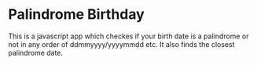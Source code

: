 # Palindrome Birthday
This is a javascript app which checkes if your birth date is a palindrome or not in any order of ddmmyyyy/yyyymmdd etc. It also finds the closest palindrome date.
